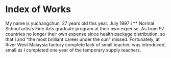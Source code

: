 # Index of Works
My name is yuchangchun, 27 years old this year. July 1997 I ** Normal School artists Fine Arts graduate program at their own expense. As from 97 countries no longer their own expense since health package distribution, so that I and "the most brilliant career under the sun" missed. Fortunately, at River West Malaysia factory complete lack of small teacher, was introduced, small as I completed one year of the temporary supply teachers.
